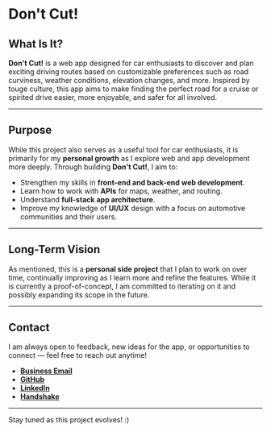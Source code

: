 # Don't Cut!

## What Is It? 
**Don't Cut!** is a web app designed for car enthusiasts to discover and plan exciting driving routes based on customizable preferences such as road curviness, weather conditions, elevation changes, and more. Inspired by touge culture, this app aims to make finding the perfect road for a cruise or spirited drive easier, more enjoyable, and safer for all involved.

---

## Purpose

While this project also serves as a useful tool for car enthusiasts, it is primarily for my **personal growth** as I explore web and app development more deeply. Through building **Don't Cut!**, I aim to:

- Strengthen my skills in **front-end and back-end web development**.
- Learn how to work with **APIs** for maps, weather, and routing.
- Understand **full-stack app architecture**.
- Improve my knowledge of **UI/UX** design with a focus on automotive communities and their users.

---

## Long-Term Vision

As mentioned, this is a **personal side project** that I plan to work on over time, continually improving as I learn more and refine the features. While it is currently a proof-of-concept, I am committed to iterating on it and possibly expanding its scope in the future.

---

## Contact

I am always open to feedback, new ideas for the app, or opportunities to connect — feel free to reach out anytime! 

- [**Business Email**](mailto:tjjlee@ucdavis.edu)
- [**GitHub**](https://github.com/tysonjlee)
- [**LinkedIn**](https://www.linkedin.com/in/tjjlee/)
- [**Handshake**](https://app.joinhandshake.com/profiles/httub6)
  
---

Stay tuned as this project evolves! :)